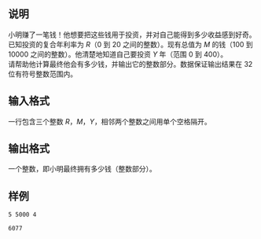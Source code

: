 <h2>说明</h2>

小明赚了一笔钱！他想要把这些钱用于投资，并对自己能得到多少收益感到好奇。<br />
已知投资的复合年利率为 $R$（$0$ 到 $20$ 之间的整数）。现有总值为 $M$ 的钱（$100$ 到 $10000$ 之间的整数）。他清楚地知道自己要投资 $Y$ 年（范围 $0$ 到 $400$）。<br />
请帮助他计算最终他会有多少钱，并输出它的整数部分。数据保证输出结果在 32 位有符号整数范围内。
<h2>输入格式</h2>

一行包含三个整数 $R$，$M$，$Y$，相邻两个整数之间用单个空格隔开。

<h2>输出格式</h2>

一个整数，即小明最终拥有多少钱（整数部分）。

<h2>样例</h2>
<pre><code class="language-input1">5 5000 4</code></pre><pre><code class="language-output1">6077</code></pre>